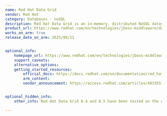 ```yaml
---
name: Red Hat Data Grid
vendor: Red Hat
category: Databases - noSQL
description: Red Hat Data Grid is an in-memory, distributed NoSQL datastore that provides high-performance, scalable, and always-available data access for modern applications.
product_url: https://www.redhat.com/en/technologies/jboss-middleware/data-grid
works_on_arm: true
release_date_on_arm: 2025/09/11


optional_info:
    homepage_url: https://www.redhat.com/en/technologies/jboss-middleware/data-grid
    support_caveats:
    alternative_options:
    getting_started_resources:
        official_docs: https://docs.redhat.com/en/documentation/red_hat_data_grid/
        arm_content:
        vendor_announcement: https://access.redhat.com/articles/4933551


optional_hidden_info:
    other_info: Red Hat Data Grid 8.4 and 8.5 have been tested on the Arm platform, according to the vendor announcement.

---
```

